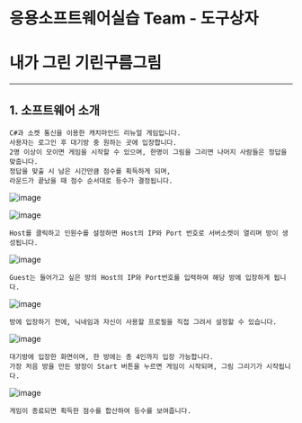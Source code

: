 # 응용소프트웨어실습 Team - 도구상자 

# 내가 그린 기린구름그림
------------------------------------------
## 1. 소프트웨어 소개
    C#과 소켓 통신을 이용한 캐치마인드 리뉴얼 게임입니다.
    사용자는 로그인 후 대기방 중 원하는 곳에 입장합니다.
    2명 이상이 모이면 게임을 시작할 수 있으며, 한명이 그림을 그리면 나머지 사람들은 정답을 맞춥니다.
    정답을 맞출 시 남은 시간만큼 점수를 획득하게 되며,
    라운드가 끝났을 때 점수 순서대로 등수가 결정됩니다.

![image](https://github.com/Suhun0331/DrawingQuiz/assets/104614675/ca45f1d2-39e0-4401-ab36-c6a0233c1d3b)

![image](https://github.com/Suhun0331/DrawingQuiz/assets/104614675/47e62d18-f422-4f18-8721-d97b6a2bdbea)

    Host를 클릭하고 인원수를 설정하면 Host의 IP와 Port 번호로 서버소켓이 열리며 방이 생성됩니다.

![image](https://github.com/Suhun0331/DrawingQuiz/assets/104614675/2db1fa73-84b9-41d4-892a-d460da0b895b)

    Guest는 들어가고 싶은 방의 Host의 IP와 Port번호를 입력하여 해당 방에 입장하게 됩니다.

![image](https://github.com/Suhun0331/DrawingQuiz/assets/104614675/6d3c7f64-2439-4c6d-b02a-c4f3e81b64b7)

    방에 입장하기 전에, 닉네임과 자신이 사용할 프로필을 직접 그려서 설정할 수 있습니다.

![image](https://github.com/Suhun0331/DrawingQuiz/assets/104614675/37e68140-a314-4b4c-ae6e-30e72361d2b7)

    대기방에 입장한 화면이며, 한 방에는 총 4인까지 입장 가능합니다.
    가장 처음 방을 만든 방장이 Start 버튼을 누르면 게임이 시작되며, 그림 그리기가 시작됩니다.

![image](https://github.com/Suhun0331/DrawingQuiz/assets/104614675/fff989f6-a0af-4897-ae45-62b0ec5faabe)

    게임이 종료되면 획득한 점수를 합산하여 등수를 보여줍니다.

